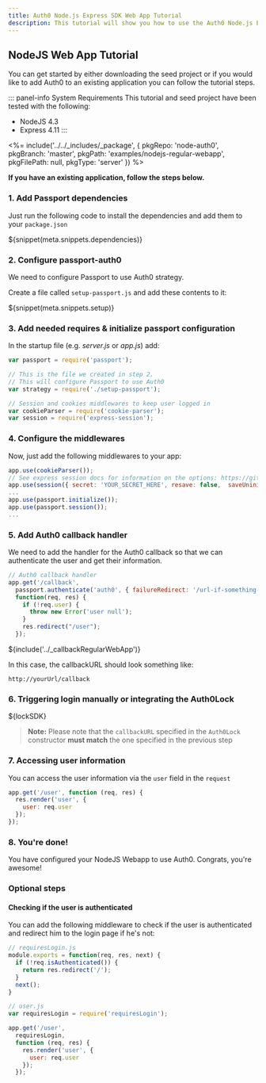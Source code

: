 ```yaml
---
title: Auth0 Node.js Express SDK Web App Tutorial
description: This tutorial will show you how to use the Auth0 Node.js Express SDK to add authentication and authorization to your web app.
---
```


## NodeJS Web App Tutorial

You can get started by either downloading the seed project or if you would like to add Auth0 to an existing application you can follow the tutorial steps.

::: panel-info System Requirements
This tutorial and seed project have been tested with the following:

* NodeJS 4.3
* Express 4.11
:::

<%= include('../../_includes/_package', {
  pkgRepo: 'node-auth0',
  pkgBranch: 'master',
  pkgPath: 'examples/nodejs-regular-webapp',
  pkgFilePath: null,
  pkgType: 'server'
}) %>

**If you have an existing application, follow the steps below.**

### 1. Add Passport dependencies

Just run the following code to install the dependencies and add them to your `package.json`

${snippet(meta.snippets.dependencies)}

### 2. Configure passport-auth0

We need to configure Passport to use Auth0 strategy.

Create a file called `setup-passport.js` and add these contents to it:

${snippet(meta.snippets.setup)}

### 3. Add needed requires & initialize passport configuration

In the startup file (e.g. _server.js_ or _app.js_) add:

```js
var passport = require('passport');

// This is the file we created in step 2.
// This will configure Passport to use Auth0
var strategy = require('./setup-passport');

// Session and cookies middlewares to keep user logged in
var cookieParser = require('cookie-parser');
var session = require('express-session');
```

### 4. Configure the middlewares

Now, just add the following middlewares to your app:

```js
app.use(cookieParser());
// See express session docs for information on the options: https://github.com/expressjs/session
app.use(session({ secret: 'YOUR_SECRET_HERE', resave: false,  saveUninitialized: false }));
...
app.use(passport.initialize());
app.use(passport.session());
...
```

### 5. Add Auth0 callback handler

We need to add the handler for the Auth0 callback so that we can authenticate the user and get their information.

```js
// Auth0 callback handler
app.get('/callback',
  passport.authenticate('auth0', { failureRedirect: '/url-if-something-fails' }),
  function(req, res) {
    if (!req.user) {
      throw new Error('user null');
    }
    res.redirect("/user");
  });
```

${include('../_callbackRegularWebApp')}

In this case, the callbackURL should look something like:

```
http://yourUrl/callback
```

### 6. Triggering login manually or integrating the Auth0Lock

${lockSDK}

> **Note:** Please note that the `callbackURL` specified in the `Auth0Lock` constructor **must match** the one specified in the previous step

### 7. Accessing user information

You can access the user information via the `user` field in the `request`

```js
app.get('/user', function (req, res) {
  res.render('user', {
    user: req.user
  });
});
```

### 8. You're done!

You have configured your NodeJS Webapp to use Auth0. Congrats, you're awesome!

### Optional steps

#### Checking if the user is authenticated

You can add the following middleware to check if the user is authenticated and redirect him to the login page if he's not:

```js
// requiresLogin.js
module.exports = function(req, res, next) {
  if (!req.isAuthenticated()) {
    return res.redirect('/');
  }
  next();
}
```
```js
// user.js
var requiresLogin = require('requiresLogin');

app.get('/user',
  requiresLogin,
  function (req, res) {
    res.render('user', {
      user: req.user
    });
  });
```
